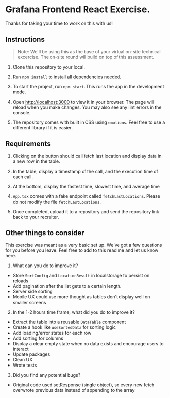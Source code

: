 # Grafana Frontend React Exercise.

Thanks for taking your time to work on this with us!

## Instructions
> Note: We'll be using this as the base of your virtual on-site technical excercise. The on-site round will build on top of this assessment.

1. Clone this repository to your local.

2. Run `npm install` to install all dependencies needed.

3. To start the project, run `npm start`. This runs the app in the development mode.

4. Open [http://localhost:3000](http://localhost:3000) to view it in your browser. The page will reload when you make changes. You may also see any lint errors in the console.

5. The repository comes with built in CSS using `emotions`. Feel free to use a different library if it is easier.

## Requirements

1. Clicking on the button should call fetch last location and display data in a new row in the table.

2. In the table, display a timestamp of the call, and the execution time of each call.

3. At the bottom, display the fastest time, slowest time, and average time

4. `App.tsx` comes with a fake endpoint called `fetchLastLocations`. Please do not modify the file `fetchLastLocations`.

5. Once completed, upload it to a repository and send the repository link back to your recruiter.

## Other things to consider
This exercise was meant as a very basic set up. We've got a few questions for you before you leave. Feel free to add to this read me and let us know here.
1. What can you do to improve it?
  - Store `SortConfig` and `LocationResult` in localstorage to persist on reloads
  - Add pagination after the list gets to a certain length.
  - Server side sorting
  - Mobile UX could use more thought as tables don't display well on smaller screens
2. In the 1-2 hours time frame, what did you do to improve it?
  - Extract the table into a reusable `DataTable` component
  - Create a hook like `useSortedData` for sorting logic
  - Add loading/error states for each row
  - Add sorting for columns
  - Display a clear empty state when no data exists and encourage users to interact
  - Update packages
  - Clean UX
  - Wrote tests
3. Did you find any potential bugs?
  - Original code used setResponse (single object), so every new fetch overwrote previous data instead of appending to the array